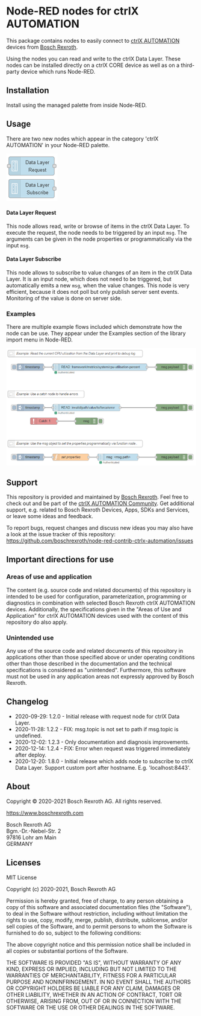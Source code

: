 # Node-RED nodes for ctrlX AUTOMATION

This package contains nodes to easily connect to [ctrlX AUTOMATION](https://www.ctrlx-automation.com/) devices from [Bosch Rexroth](https://www.boschrexroth.com).

Using the nodes you can read and write to the ctrlX Data Layer. These nodes can be installed directly on a ctrlX CORE device as well as on a third-party device which runs Node-RED.

## Installation

Install using the managed palette from inside Node-RED.

## Usage

There are two new nodes which appear in the category 'ctrlX AUTOMATION' in your Node-RED palette.

![nodes.png](./doc/images/nodes.png)

#### Data Layer Request

This node allows read, write or browse of items in the ctrlX Data Layer. To execute the request, the node needs to be triggered by an input `msg`. The arguments can be given in the node properties or programmatically via the input `msg`.

#### Data Layer Subscribe

This node allows to subscribe to value changes of an item in the ctrlX Data Layer. It is an input node, which does not need to be triggered, but automatically emits a new `msg`, when the value changes. This node is very efficient, because it does not poll but only publish server sent events. Monitoring of the value is done on server side.

### Examples

There are multiple example flows included which demonstrate how the node can be use.
They appear under the Examples section of the library import menu in Node-RED.

![datalayer_request_examples.png](./doc/images/datalayer_request_examples.png)

## Support

This repository is provided and maintained by [Bosch Rexroth](https://www.boschrexroth.com). Feel free to check out and be part of the [ctrlX AUTOMATION Community](https://ctrlx-automation.com/community). Get additional support, e.g. related to Bosch Rexroth Devices, Apps, SDKs and Services, or leave some ideas and feedback.

To report bugs, request changes and discuss new ideas you may also have a look at the issue tracker of this repository:
<https://github.com/boschrexroth/node-red-contrib-ctrlx-automation/issues>

## Important directions for use

### Areas of use and application

The content (e.g. source code and related documents) of this repository is intended to be used for configuration, parameterization, programming or diagnostics in combination with selected Bosch Rexroth ctrlX AUTOMATION devices.
Additionally, the specifications given in the "Areas of Use and Application" for ctrlX AUTOMATION devices used with the content of this repository do also apply.

### Unintended use

Any use of the source code and related documents of this repository in applications other than those specified above or under operating conditions other than those described in the documentation and the technical specifications is considered as "unintended". Furthermore, this software must not be used in any application areas not expressly approved by Bosch Rexroth.

## Changelog

- 2020-09-29: 1.2.0 - Initial release with request node for ctrlX Data Layer.
- 2020-11-28: 1.2.2 - FIX: msg.topic is not set to path if msg.topic is undefined.
- 2020-12-02: 1.2.3 - Only documentation and diagnosis improvements.
- 2020-12-14: 1.2.4 - FIX: Error when request was triggered immediately after deploy.
- 2020-12-20: 1.8.0 - Initial release which adds node to subscribe to ctrlX Data Layer.
                      Support custom port after hostname. E.g. 'localhost:8443'.

## About

Copyright © 2020-2021 Bosch Rexroth AG. All rights reserved.

<https://www.boschrexroth.com>

Bosch Rexroth AG  
Bgm.-Dr.-Nebel-Str. 2  
97816 Lohr am Main  
GERMANY  

## Licenses

MIT License

Copyright (c) 2020-2021, Bosch Rexroth AG

Permission is hereby granted, free of charge, to any person obtaining a copy
of this software and associated documentation files (the "Software"), to deal
in the Software without restriction, including without limitation the rights
to use, copy, modify, merge, publish, distribute, sublicense, and/or sell
copies of the Software, and to permit persons to whom the Software is
furnished to do so, subject to the following conditions:

The above copyright notice and this permission notice shall be included in all
copies or substantial portions of the Software.

THE SOFTWARE IS PROVIDED "AS IS", WITHOUT WARRANTY OF ANY KIND, EXPRESS OR
IMPLIED, INCLUDING BUT NOT LIMITED TO THE WARRANTIES OF MERCHANTABILITY,
FITNESS FOR A PARTICULAR PURPOSE AND NONINFRINGEMENT. IN NO EVENT SHALL THE
AUTHORS OR COPYRIGHT HOLDERS BE LIABLE FOR ANY CLAIM, DAMAGES OR OTHER
LIABILITY, WHETHER IN AN ACTION OF CONTRACT, TORT OR OTHERWISE, ARISING FROM,
OUT OF OR IN CONNECTION WITH THE SOFTWARE OR THE USE OR OTHER DEALINGS IN THE
SOFTWARE.
